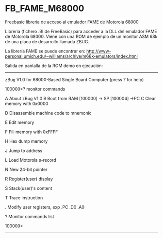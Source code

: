 # FB_FAME_M68000
Freebasic libreria de acceso al emulador FAME de Motorola 68000

Libreria (fichero .BI de FreeBasic) para acceder a la DLL del emulador FAME de Motorola 68000.
Viene con una ROM de ejemplo de un monitor ASM 68k de una placa de desarrollo llamada ZBUG.

La librería FAME se puede encontrar en:
http://www-personal.umich.edu/~williams/archive/m68k-emulators/index.html


Salida en pantalla de la ROM demo en ejecución:

------------------------------------------------------------------

zBug V1.0 for 68000-Based Single Board Computer (press ? for help)


100000>? monitor commands



A   About zBug V1.0
B   Boot from RAM [100000] -> SP [100004] ->PC
C   Clear memory with 0x0000

D   Disassemble machine code to mnemonic

E   Edit memory

F   Fill memory with 0xFFFF

H   Hex dump memory

J   Jump to address

L   Load Motorola s-record

N   New 24-bit pointer

R   Register(user) display

S   Stack(user)'s content

T   Trace instruction

.   Modify user registers, exp .PC .D0 .A0

?   Monitor commands list


100000>

--------------------------------------------------------------------

